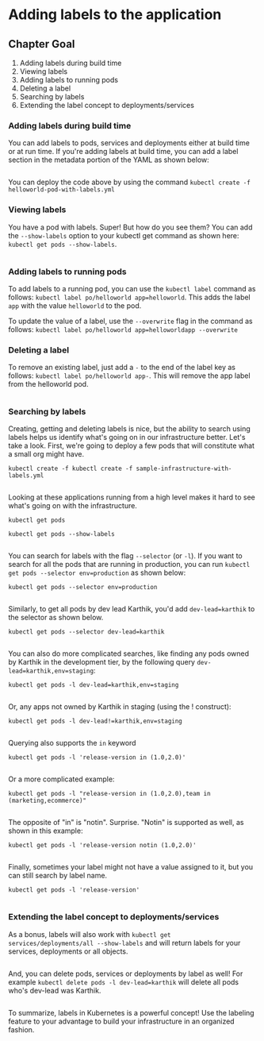 # Adding labels to the application

## Chapter Goal

1. Adding labels during build time
2. Viewing labels
3. Adding labels to running pods
4. Deleting a label
5. Searching by labels
6. Extending the label concept to deployments/services

### Adding labels during build time

You can add labels to pods, services and deployments either at build time or at run time. If you're adding labels at build time, you can add a label section in the metadata portion of the YAML as shown below:

```

```

You can deploy the code above by using the command `kubectl create -f helloworld-pod-with-labels.yml`

### Viewing labels

You have a pod with labels. Super! But how do you see them? You can add the `--show-labels` option to your kubectl get command as shown here: `kubectl get pods --show-labels`.

```

```

### Adding labels to running pods

To add labels to a running pod, you can use the `kubectl label` command as follows: `kubectl label po/helloworld app=helloworld`. This adds the label `app` with the value `helloworld` to the pod.

To update the value of a label, use the `--overwrite` flag in the command as follows: `kubectl label po/helloworld app=helloworldapp --overwrite`

### Deleting a label

To remove an existing label, just add a `-` to the end of the label key as follows: `kubectl label po/helloworld app-`. This will remove the app label from the helloworld pod.

```

```

### Searching by labels

Creating, getting and deleting labels is nice, but the ability to search using labels helps us identify what's going on in our infrastructure better. Let's take a look. First, we're going to deploy a few pods that will constitute what a small org might have.

`kubectl create -f kubectl create -f sample-infrastructure-with-labels.yml`

```

```

Looking at these applications running from a high level makes it hard to see what's going on with the infrastructure.

`kubectl get pods`

`kubectl get pods --show-labels`

```

```

You can search for labels with the flag `--selector` (or `-l`). If you want to search for all the pods that are running in production, you can run `kubectl get pods --selector env=production` as shown below:

`kubectl get pods --selector env=production`

```

```

Similarly, to get all pods by dev lead Karthik, you'd add `dev-lead=karthik` to the selector as shown below.

`kubectl get pods --selector dev-lead=karthik`

```

```

You can also do more complicated searches, like finding any pods owned by Karthik in the development tier, by the following query `dev-lead=karthik,env=staging`:

`kubectl get pods -l dev-lead=karthik,env=staging`

```

```

Or, any apps not owned by Karthik in staging (using the ! construct):

`kubectl get pods -l dev-lead!=karthik,env=staging`

```

```

Querying also supports the `in` keyword

`kubectl get pods -l 'release-version in (1.0,2.0)'`

```

```

Or a more complicated example:

`kubectl get pods -l "release-version in (1.0,2.0),team in (marketing,ecommerce)"`

```

```

The opposite of "in" is "notin". Surprise. "Notin" is supported as well, as shown in this example:

`kubectl get pods -l 'release-version notin (1.0,2.0)'`

```

```

Finally, sometimes your label might not have a value assigned to it, but you can still search by label name.

`kubectl get pods -l 'release-version'`

```

```

### Extending the label concept to deployments/services

As a bonus, labels will also work with `kubectl get services/deployments/all --show-labels` and will return labels for your services, deployments or all objects.

```

```

And, you can delete pods, services or deployments by label as well! For example `kubectl delete pods -l dev-lead=karthik` will delete all pods who's dev-lead was Karthik.

```

```

To summarize, labels in Kubernetes is a powerful concept! Use the labeling feature to your advantage to build your infrastructure in an organized fashion.
